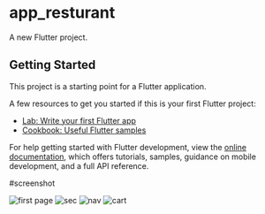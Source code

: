 # app_resturant

A new Flutter project.

## Getting Started

This project is a starting point for a Flutter application.

A few resources to get you started if this is your first Flutter project:

- [Lab: Write your first Flutter app](https://docs.flutter.dev/get-started/codelab)
- [Cookbook: Useful Flutter samples](https://docs.flutter.dev/cookbook)

For help getting started with Flutter development, view the
[online documentation](https://docs.flutter.dev/), which offers tutorials,
samples, guidance on mobile development, and a full API reference.

#screenshot

![first page](https://user-images.githubusercontent.com/107267232/203494112-64c2243f-23c8-4342-9086-e3860bf3253b.png)
![sec](https://user-images.githubusercontent.com/107267232/203494152-c1e5babd-54f7-40b0-92d1-9eeffc53422c.png)
![nav](https://user-images.githubusercontent.com/107267232/203494173-e139080a-7303-4725-acae-df0c2f7d02de.png)
![cart](https://user-images.githubusercontent.com/107267232/203494188-e9cb583b-99c3-400d-a8b2-b8c71acc6611.png)
